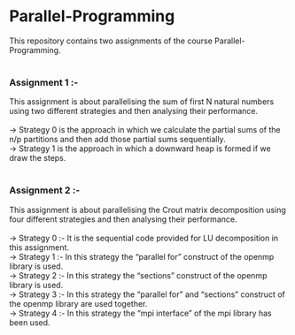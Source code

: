 # Parallel-Programming
This repository contains two assignments of the course Parallel-Programming.<br /><br />
### Assignment 1 :- 
This assignment is about parallelising the sum of first N natural numbers using two different strategies and then analysing their performance.<br /><br />
-> Strategy 0 is the approach in which we calculate the partial sums of the n/p  partitions and then add those partial sums sequentially.<br />
-> Strategy 1 is the approach in which a downward heap is formed if we draw the steps.<br /><br />
### Assignment 2 :- 
This assignment is about parallelising the Crout matrix decomposition using four different strategies and then analysing their performance.<br /><br />
-> Strategy 0 :-  It is the sequential code provided for LU decomposition in this assignment.<br />
-> Strategy 1 :- In this strategy the “parallel for” construct of the openmp library is used.<br />
-> Strategy 2 :- In this strategy the “sections” construct of the openmp library is used.<br />
-> Strategy 3 :- In this strategy the “parallel for” and “sections” construct of the openmp library are used together.<br />
-> Strategy 4 :- In this strategy the “mpi interface” of the mpi library has been used.<br />
